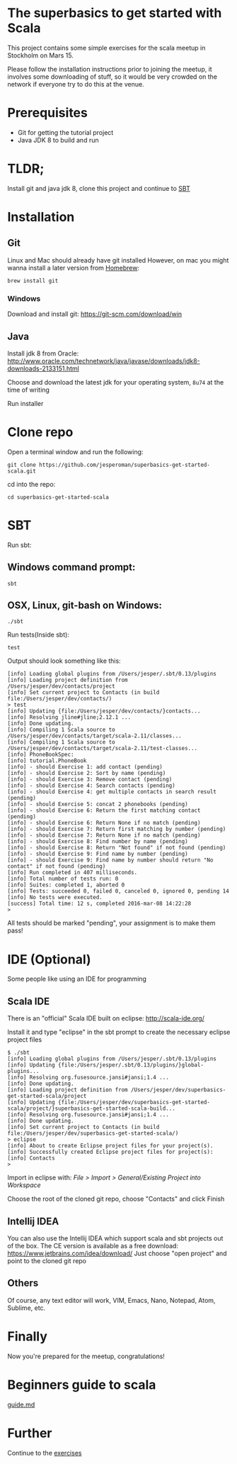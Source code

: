 # The superbasics to get started with Scala
This project contains some simple exercises for the scala meetup in Stockholm on Mars 15.

Please follow the installation instructions prior to joining the meetup,
it involves some downloading of stuff, so it would be very crowded on
the network if everyone try to do this at the venue.

# Prerequisites
- Git for getting the tutorial project
- Java JDK 8 to build and run

# TLDR;
Install git and java jdk 8, clone this project and continue to [SBT](#sbt)

# Installation

## Git
Linux and Mac should already have git installed
However, on mac you might wanna install a later version from [Homebrew](http://brew.sh/):

```brew install git```

### Windows
Download and install git: https://git-scm.com/download/win

## Java

Install jdk 8 from Oracle:
http://www.oracle.com/technetwork/java/javase/downloads/jdk8-downloads-2133151.html

Choose and download the latest jdk for your operating system, ```8u74``` at the time of writing

Run installer

# Clone repo
Open a terminal window and run the following:

```
git clone https://github.com/jesperoman/superbasics-get-started-scala.git
```
cd into the repo:

```
cd superbasics-get-started-scala
```

# SBT
Run sbt:
## Windows command prompt:
```
sbt
```
## OSX, Linux, git-bash on Windows:
```
./sbt
```

Run tests(Inside sbt):
```
test
```

Output should look something like this:
```
[info] Loading global plugins from /Users/jesper/.sbt/0.13/plugins
[info] Loading project definition from /Users/jesper/dev/contacts/project
[info] Set current project to Contacts (in build file:/Users/jesper/dev/contacts/)
> test
[info] Updating {file:/Users/jesper/dev/contacts/}contacts...
[info] Resolving jline#jline;2.12.1 ...
[info] Done updating.
[info] Compiling 1 Scala source to /Users/jesper/dev/contacts/target/scala-2.11/classes...
[info] Compiling 1 Scala source to /Users/jesper/dev/contacts/target/scala-2.11/test-classes...
[info] PhoneBookSpec:
[info] tutorial.PhoneBook
[info] - should Exercise 1: add contact (pending)
[info] - should Exercise 2: Sort by name (pending)
[info] - should Exercise 3: Remove contact (pending)
[info] - should Exercise 4: Search contacts (pending)
[info] - should Exercise 4: get multiple contacts in search result (pending)
[info] - should Exercise 5: concat 2 phonebooks (pending)
[info] - should Exercise 6: Return the first matching contact (pending)
[info] - should Exercise 6: Return None if no match (pending)
[info] - should Exercise 7: Return first matching by number (pending)
[info] - should Exercise 7: Return None if no match (pending)
[info] - should Exercise 8: Find number by name (pending)
[info] - should Exercise 8: Return "Not found" if not found (pending)
[info] - should Exercise 9: Find name by number (pending)
[info] - should Exercise 9: Find name by number should return "No contact" if not found (pending)
[info] Run completed in 407 milliseconds.
[info] Total number of tests run: 0
[info] Suites: completed 1, aborted 0
[info] Tests: succeeded 0, failed 0, canceled 0, ignored 0, pending 14
[info] No tests were executed.
[success] Total time: 12 s, completed 2016-mar-08 14:22:28
>
```

All tests should be marked "pending", your assignment is to make them pass!

# IDE (Optional)
Some people like using an IDE for programming

## Scala IDE
There is an "official" Scala IDE built on eclipse: http://scala-ide.org/

Install it and type "eclipse" in the sbt prompt to create the necessary eclipse project files
```
$ ./sbt
[info] Loading global plugins from /Users/jesper/.sbt/0.13/plugins
[info] Updating {file:/Users/jesper/.sbt/0.13/plugins/}global-plugins...
[info] Resolving org.fusesource.jansi#jansi;1.4 ...
[info] Done updating.
[info] Loading project definition from /Users/jesper/dev/superbasics-get-started-scala/project
[info] Updating {file:/Users/jesper/dev/superbasics-get-started-scala/project/}superbasics-get-started-scala-build...
[info] Resolving org.fusesource.jansi#jansi;1.4 ...
[info] Done updating.
[info] Set current project to Contacts (in build file:/Users/jesper/dev/superbasics-get-started-scala/)
> eclipse
[info] About to create Eclipse project files for your project(s).
[info] Successfully created Eclipse project files for project(s):
[info] Contacts
>
```

Import in eclipse with:
*File > Import > General/Existing Project into Workspace*

Choose the root of the cloned git repo, choose "Contacts" and click Finish

## Intellij IDEA
You can also use the Intellij IDEA which support scala and sbt projects out of the box.
The CE version is available as a free download: https://www.jetbrains.com/idea/download/
Just choose "open project" and point to the cloned git repo

## Others
Of course, any text editor will work, VIM, Emacs, Nano, Notepad, Atom, Sublime, etc.

# Finally
Now you're prepared for the meetup, congratulations!

# Beginners guide to scala
[guide.md](guide.md)

# Further
Continue to the [exercises](EXERCISES.md)
